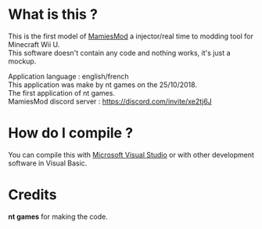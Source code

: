# What is this ?
This is the first model of [MamiesMod](http://nt-games-site.000webhostapp.com/software/mamiesmod.html) a injector/real time to modding tool for Minecraft Wii U.     
This software doesn't contain any code and nothing works, it's just a mockup.
    
Application language : english/french    
This application was make by nt games on the 25/10/2018.    
The first application of nt games.    
MamiesMod discord server : https://discord.com/invite/xe2tj6J    

# How do I compile ? 
You can compile this with [Microsoft Visual Studio](https://visualstudio.microsoft.com/) or with other development software in Visual Basic.

# Credits
**nt games** for making the code.
